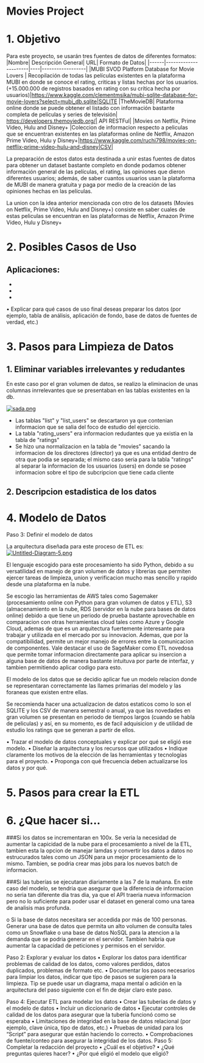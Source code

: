 # Movies Project

# 1. Objetivo

Para este proyecto, se usarán tres fuentes de datos de diferentes formatos:
|Nombre|	Descripción General|	URL| Formato de Datos|
|------|----------------------|----|------------------|
|MUBI SVOD Platform Database for Movie Lovers |	Recopilación de todas las películas existentes en la plataforma MUBI en donde se conoce el rating, criticas y listas hechas por los usuarios. (+15.000.000 de registros basados en rating con su crítica hecha por usuarios)|https://www.kaggle.com/clementmsika/mubi-sqlite-database-for-movie-lovers?select=mubi_db.sqlite|SQLITE
|TheMovieDB|	Plataforma online donde se puede obtener el listado con información bastante completa de películas y series de televisión| https://developers.themoviedb.org/|	API RESTFul|
|Movies on Netflix, Prime Video, Hulu and Disney+	|Coleccion de informacion respecto a peliculas que se encuentran existentes en las plataformas online de Netflix, Amazon Prime Video, Hulu y Disney+|https://www.kaggle.com/ruchi798/movies-on-netflix-prime-video-hulu-and-disney|CSV|

La preparación de estos datos esta destinada a unir estas fuentes de datos para obtener un dataset bastante completo en donde podamos obtener información general de las películas, el rating, las opiniones que dieron  diferentes usuarios; además, de saber cuantos usuarios usan la plataforma de MUBI de manera gratuita y paga por medio de la creación de las opiniones hechas en las películas.

La union con la idea anterior mencionada con otro de los datasets (Movies on Netflix, Prime Video, Hulu and Disney+) consiste en saber cuales de estas peliculas se encuentran en las plataformas de Netflix, Amazon Prime Video, Hulu y Disney+ 

# 2. Posibles Casos de Uso

Aplicaciones:
- 
-
-
-

• Explicar para qué casos de uso final deseas preparar los datos (por ejemplo, tabla de
análisis, aplicación de fondo, base de datos de fuentes de verdad, etc.)

# 3. Pasos para Limpieza de Datos

## 1. Eliminar variables irrelevantes y redudantes

En este caso por el gran volumen de datos, se realizo la eliminacion de unas columnas inrrelevantes que se presentaban en las tablas existentes en 
la db.

[![sada.png](https://i.postimg.cc/kX2wC711/sada.png)](https://postimg.cc/6yNCLxNn)

- Las tablas "list" y "list_users" se descartaron ya que contenian informacion que se salia del foco de estudio del ejercicio.
- La tabla "rating_users" era informacion redudantes que ya existia en la tabla de "ratings" 
- Se hizo una normalizacion en la tabla de "movies" sacando la informacion de los directores (director) ya que es una entidad dentro de otra que podia se separada; el mismo caso seria para la tabla "ratings" al separar la informacion de los usuarios (users) en donde se posee informacion sobre el tipo de subcripcion que tiene cada cliente

## 2. Descripcion estadistica de los datos


# 4. Modelo de Datos

Paso 3: Definir el modelo de datos

La arquitectura diseñada para este proceso de ETL es: 
[![Untitled-Diagram-5.png](https://i.postimg.cc/HxT7ktpW/Untitled-Diagram-5.png)](https://postimg.cc/GBSpMG86)

El lenguaje escogido para este procesamiento ha sido Python, debido a su versatilidad en manejo de gran volumen de datos y librerias que permiten ejercer tareas de limpieza, union y verificacion mucho mas sencillo y rapido desde una plataforma en la nube. 

Se escogio las herramientas de AWS tales como Sagemaker (procesamiento online con Python para gran volumen de datos y ETL), S3 (almacenamiento en la nube, RDS (servidor en la nube para bases de datos online) debido a que tiene un periodo de prueba bastante aprovechable en comparacion con otras herramientas cloud tales como Azure y Google Cloud, ademas de que es un arquitectura fuertemente interesante para trabajar y utilizada en el mercado por su innovacion. Ademas, que por la compatibilidad, permite un mejor manejo de errores entre la comunicacion de componentes.
Vale destacar el uso de SageMaker como ETL novedosa que permite tomar informacion directamente para aplicar su insercion a alguna base de datos de manera bastante intuituva por parte de interfaz, y tambien permitiendo aplicar codigo para esto.

El modelo de los datos que se decidio aplicar fue un modelo relacion donde se representaran correctamente las llames primarias del modelo y las foraneas que existen entre ellas. 


Se recomienda hacer una actualizacion de datos estaticos como lo son el SQLITE y los CSV de manera semestral o anual, ya que las novedades en gran volumen se presentan en periodo de tiempos largos (cuando se habla de peliculas) y así, en su momento, es de facil adquisicion y de utilidad de estudio los ratings que se generan a partir de ellos. 

• Trazar el modelo de datos conceptuales y explicar por qué se eligió ese modelo.
• Diseñar la arquitectura y los recursos que utilizados
• Indique claramente los motivos de la elección de las herramientas y tecnologías para el
proyecto.
• Proponga con qué frecuencia deben actualizarse los datos y por qué.


# 5. Pasos para crear la ETL

# 6. ¿Que hacer si...

###Si los datos se incrementaran en 100x.
Se veria la necesidad de aumentar la capicidad de la nube para el procesamiento a nivel de la ETL, tambien esta la opcion de manejar lamdas y convertir los datos a datos no estrucurados tales como un JSON para un mejor procesamiento de lo mismo. Tambien, se podria crear mas jobs para los nuevos batch de informacion. 

###Si las tuberías se ejecutaran diariamente a las 7 de la mañana.
En este caso del modelo, se tendria que asegurar que la diferencia de informacion no seria tan diferente dia tras dia, ya que el API traeria nueva informacion pero no lo suficiente para poder usar el dataset en general como una tarea de analisis mas profunda. 

o Si la base de datos necesitara ser accedida por más de 100 personas.
Generar una base de datos que permita un alto volumen de consulta tales como un Snowflake o una base de datos NoSQL para la atencion a la demanda que se podria generar en el servidor. Tambien habria que aumentar la capacidad de peticiones y permisos en el servidor. 



Paso 2: Explorar y evaluar los datos
• Explorar los datos para identificar problemas de calidad de los datos, como valores
perdidos, datos duplicados, problemas de formato etc.
• Documentar los pasos necesarios para limpiar los datos, indicar que tipo de pasos se
sugieren para la limpieza. Tip se puede usar un diagrama, mapa mental o adición en la
arquitectura del paso siguiente con el fin de dejar claro este paso.


Paso 4: Ejecutar ETL para modelar los datos
• Crear las tuberías de datos y el modelo de datos
• Incluir un diccionario de datos
• Ejecutar controles de calidad de los datos para asegurar que la tubería funcionó como se
esperaba
• Limitaciones de integridad en la base de datos relacional (por ejemplo, clave única, tipo
de datos, etc.)
• Pruebas de unidad para los “Script” para asegurar que están haciendo lo correcto.
• Comprobaciones de fuente/conteo para asegurar la integridad de los datos.
Paso 5: Completar la redacción del proyecto
• ¿Cuál es el objetivo?
• ¿Qué preguntas quieres hacer?
• ¿Por qué eligió el modelo que eligió?

